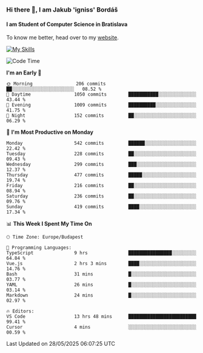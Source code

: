 ### Hi there 👋, I am Jakub 'igniss' Bordáš

#### I am Student of Computer Science in Bratislava
To know me better, head over to my [website](https://bordas.sk).

[![My Skills](https://skillicons.dev/icons?i=js,typescript,html,css,figma,svelte,vue,next,postgresql,nest,express,nodejs)](https://bordas.sk)


<!--START_SECTION:waka-->
![Code Time](http://img.shields.io/badge/Code%20Time-1%2C915%20hrs%2036%20mins-blue)

**I'm an Early 🐤** 

```text
🌞 Morning                206 commits         ██░░░░░░░░░░░░░░░░░░░░░░░   08.52 % 
🌆 Daytime                1050 commits        ███████████░░░░░░░░░░░░░░   43.44 % 
🌃 Evening                1009 commits        ██████████░░░░░░░░░░░░░░░   41.75 % 
🌙 Night                  152 commits         ██░░░░░░░░░░░░░░░░░░░░░░░   06.29 % 
```
📅 **I'm Most Productive on Monday** 

```text
Monday                   542 commits         ██████░░░░░░░░░░░░░░░░░░░   22.42 % 
Tuesday                  228 commits         ██░░░░░░░░░░░░░░░░░░░░░░░   09.43 % 
Wednesday                299 commits         ███░░░░░░░░░░░░░░░░░░░░░░   12.37 % 
Thursday                 477 commits         █████░░░░░░░░░░░░░░░░░░░░   19.74 % 
Friday                   216 commits         ██░░░░░░░░░░░░░░░░░░░░░░░   08.94 % 
Saturday                 236 commits         ██░░░░░░░░░░░░░░░░░░░░░░░   09.76 % 
Sunday                   419 commits         ████░░░░░░░░░░░░░░░░░░░░░   17.34 % 
```


📊 **This Week I Spent My Time On** 

```text
🕑︎ Time Zone: Europe/Budapest

💬 Programming Languages: 
TypeScript               9 hrs               ████████████████░░░░░░░░░   64.84 % 
Vue.js                   2 hrs 3 mins        ████░░░░░░░░░░░░░░░░░░░░░   14.76 % 
Bash                     31 mins             █░░░░░░░░░░░░░░░░░░░░░░░░   03.77 % 
YAML                     26 mins             █░░░░░░░░░░░░░░░░░░░░░░░░   03.14 % 
Markdown                 24 mins             █░░░░░░░░░░░░░░░░░░░░░░░░   02.97 % 

🔥 Editors: 
VS Code                  13 hrs 48 mins      █████████████████████████   99.41 % 
Cursor                   4 mins              ░░░░░░░░░░░░░░░░░░░░░░░░░   00.59 % 
```


 Last Updated on 28/05/2025 06:07:25 UTC
<!--END_SECTION:waka-->
